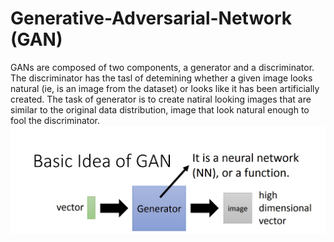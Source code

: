 # Generative-Adversarial-Network (GAN)
GANs are composed of two components, a generator and a discriminator. The discriminator has the tasl of detemining whether a given image looks natural (ie, is an image from the dataset) or looks like it has been artificially created. The task of generator is to create natiral looking images that are similar to the original data distribution, image that look natural enough to fool the discriminator.
![擷取自李弘毅課程網頁](../img/1.jpg)
